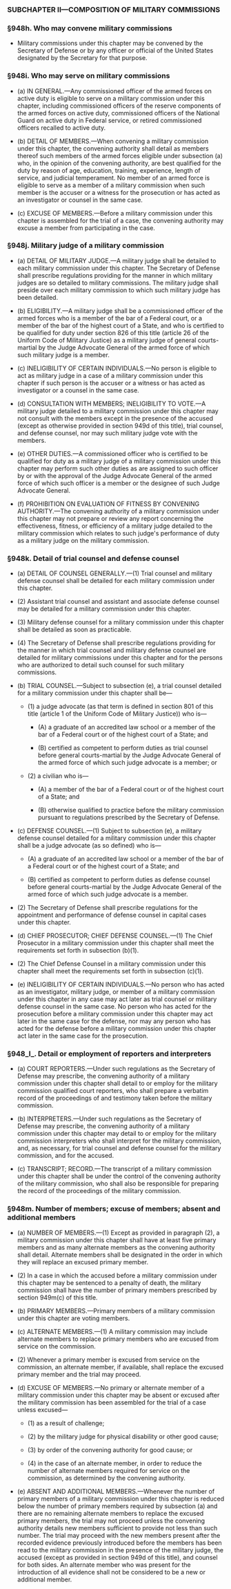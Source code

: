 ### SUBCHAPTER II—COMPOSITION OF MILITARY COMMISSIONS

### §948h. Who may convene military commissions
* Military commissions under this chapter may be convened by the Secretary of Defense or by any officer or official of the United States designated by the Secretary for that purpose.

### §948i. Who may serve on military commissions
* (a) IN GENERAL.—Any commissioned officer of the armed forces on active duty is eligible to serve on a military commission under this chapter, including commissioned officers of the reserve components of the armed forces on active duty, commissioned officers of the National Guard on active duty in Federal service, or retired commissioned officers recalled to active duty.

* (b) DETAIL OF MEMBERS.—When convening a military commission under this chapter, the convening authority shall detail as members thereof such members of the armed forces eligible under subsection (a) who, in the opinion of the convening authority, are best qualified for the duty by reason of age, education, training, experience, length of service, and judicial temperament. No member of an armed force is eligible to serve as a member of a military commission when such member is the accuser or a witness for the prosecution or has acted as an investigator or counsel in the same case.

* (c) EXCUSE OF MEMBERS.—Before a military commission under this chapter is assembled for the trial of a case, the convening authority may excuse a member from participating in the case.

### §948j. Military judge of a military commission
* (a) DETAIL OF MILITARY JUDGE.—A military judge shall be detailed to each military commission under this chapter. The Secretary of Defense shall prescribe regulations providing for the manner in which military judges are so detailed to military commissions. The military judge shall preside over each military commission to which such military judge has been detailed.

* (b) ELIGIBILITY.—A military judge shall be a commissioned officer of the armed forces who is a member of the bar of a Federal court, or a member of the bar of the highest court of a State, and who is certified to be qualified for duty under section 826 of this title (article 26 of the Uniform Code of Military Justice) as a military judge of general courts-martial by the Judge Advocate General of the armed force of which such military judge is a member.

* (c) INELIGIBILITY OF CERTAIN INDIVIDUALS.—No person is eligible to act as military judge in a case of a military commission under this chapter if such person is the accuser or a witness or has acted as investigator or a counsel in the same case.

* (d) CONSULTATION WITH MEMBERS; INELIGIBILITY TO VOTE.—A military judge detailed to a military commission under this chapter may not consult with the members except in the presence of the accused (except as otherwise provided in section 949d of this title), trial counsel, and defense counsel, nor may such military judge vote with the members.

* (e) OTHER DUTIES.—A commissioned officer who is certified to be qualified for duty as a military judge of a military commission under this chapter may perform such other duties as are assigned to such officer by or with the approval of the Judge Advocate General of the armed force of which such officer is a member or the designee of such Judge Advocate General.

* (f) PROHIBITION ON EVALUATION OF FITNESS BY CONVENING AUTHORITY.—The convening authority of a military commission under this chapter may not prepare or review any report concerning the effectiveness, fitness, or efficiency of a military judge detailed to the military commission which relates to such judge's performance of duty as a military judge on the military commission.

### §948k. Detail of trial counsel and defense counsel
* (a) DETAIL OF COUNSEL GENERALLY.—(1) Trial counsel and military defense counsel shall be detailed for each military commission under this chapter.

* (2) Assistant trial counsel and assistant and associate defense counsel may be detailed for a military commission under this chapter.

* (3) Military defense counsel for a military commission under this chapter shall be detailed as soon as practicable.

* (4) The Secretary of Defense shall prescribe regulations providing for the manner in which trial counsel and military defense counsel are detailed for military commissions under this chapter and for the persons who are authorized to detail such counsel for such military commissions.

* (b) TRIAL COUNSEL.—Subject to subsection (e), a trial counsel detailed for a military commission under this chapter shall be—

  * (1) a judge advocate (as that term is defined in section 801 of this title (article 1 of the Uniform Code of Military Justice)) who is—

    * (A) a graduate of an accredited law school or a member of the bar of a Federal court or of the highest court of a State; and

    * (B) certified as competent to perform duties as trial counsel before general courts-martial by the Judge Advocate General of the armed force of which such judge advocate is a member; or


  * (2) a civilian who is—

    * (A) a member of the bar of a Federal court or of the highest court of a State; and

    * (B) otherwise qualified to practice before the military commission pursuant to regulations prescribed by the Secretary of Defense.


* (c) DEFENSE COUNSEL.—(1) Subject to subsection (e), a military defense counsel detailed for a military commission under this chapter shall be a judge advocate (as so defined) who is—

  * (A) a graduate of an accredited law school or a member of the bar of a Federal court or of the highest court of a State; and

  * (B) certified as competent to perform duties as defense counsel before general courts-martial by the Judge Advocate General of the armed force of which such judge advocate is a member.


* (2) The Secretary of Defense shall prescribe regulations for the appointment and performance of defense counsel in capital cases under this chapter.

* (d) CHIEF PROSECUTOR; CHIEF DEFENSE COUNSEL.—(1) The Chief Prosecutor in a military commission under this chapter shall meet the requirements set forth in subsection (b)(1).

* (2) The Chief Defense Counsel in a military commission under this chapter shall meet the requirements set forth in subsection (c)(1).

* (e) INELIGIBILITY OF CERTAIN INDIVIDUALS.—No person who has acted as an investigator, military judge, or member of a military commission under this chapter in any case may act later as trial counsel or military defense counsel in the same case. No person who has acted for the prosecution before a military commission under this chapter may act later in the same case for the defense, nor may any person who has acted for the defense before a military commission under this chapter act later in the same case for the prosecution.

### §948_l_. Detail or employment of reporters and interpreters
* (a) COURT REPORTERS.—Under such regulations as the Secretary of Defense may prescribe, the convening authority of a military commission under this chapter shall detail to or employ for the military commission qualified court reporters, who shall prepare a verbatim record of the proceedings of and testimony taken before the military commission.

* (b) INTERPRETERS.—Under such regulations as the Secretary of Defense may prescribe, the convening authority of a military commission under this chapter may detail to or employ for the military commission interpreters who shall interpret for the military commission, and, as necessary, for trial counsel and defense counsel for the military commission, and for the accused.

* (c) TRANSCRIPT; RECORD.—The transcript of a military commission under this chapter shall be under the control of the convening authority of the military commission, who shall also be responsible for preparing the record of the proceedings of the military commission.

### §948m. Number of members; excuse of members; absent and additional members
* (a) NUMBER OF MEMBERS.—(1) Except as provided in paragraph (2), a military commission under this chapter shall have at least five primary members and as many alternate members as the convening authority shall detail. Alternate members shall be designated in the order in which they will replace an excused primary member.

* (2) In a case in which the accused before a military commission under this chapter may be sentenced to a penalty of death, the military commission shall have the number of primary members prescribed by section 949m(c) of this title.

* (b) PRIMARY MEMBERS.—Primary members of a military commission under this chapter are voting members.

* (c) ALTERNATE MEMBERS.—(1) A military commission may include alternate members to replace primary members who are excused from service on the commission.

* (2) Whenever a primary member is excused from service on the commission, an alternate member, if available, shall replace the excused primary member and the trial may proceed.

* (d) EXCUSE OF MEMBERS.—No primary or alternate member of a military commission under this chapter may be absent or excused after the military commission has been assembled for the trial of a case unless excused—

  * (1) as a result of challenge;

  * (2) by the military judge for physical disability or other good cause;

  * (3) by order of the convening authority for good cause; or

  * (4) in the case of an alternate member, in order to reduce the number of alternate members required for service on the commission, as determined by the convening authority.


* (e) ABSENT AND ADDITIONAL MEMBERS.—Whenever the number of primary members of a military commission under this chapter is reduced below the number of primary members required by subsection (a) and there are no remaining alternate members to replace the excused primary members, the trial may not proceed unless the convening authority details new members sufficient to provide not less than such number. The trial may proceed with the new members present after the recorded evidence previously introduced before the members has been read to the military commission in the presence of the military judge, the accused (except as provided in section 949d of this title), and counsel for both sides. An alternate member who was present for the introduction of all evidence shall not be considered to be a new or additional member.